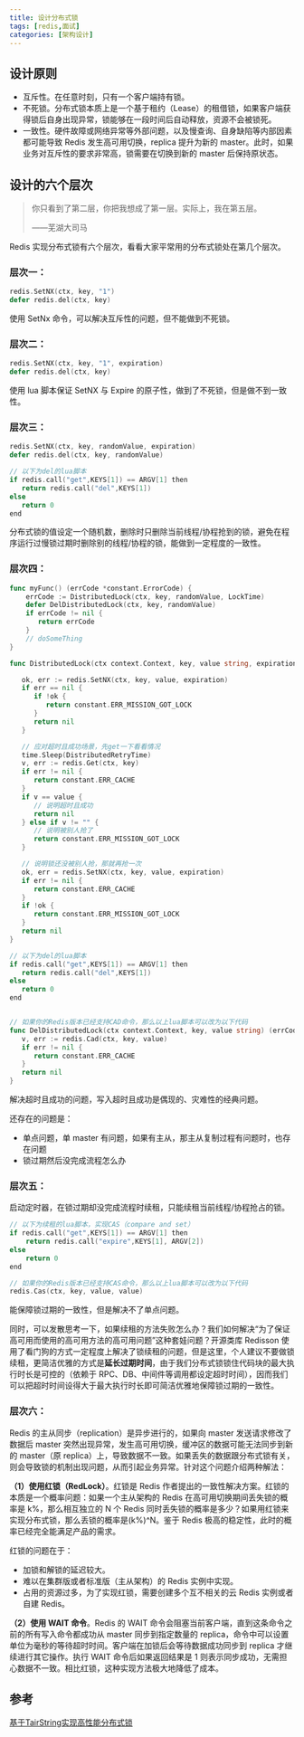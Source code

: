 ```yaml
---
title: 设计分布式锁
tags: [redis,面试]
categories: [架构设计] 
---
```


## **设计原则**

- 互斥性。在任意时刻，只有一个客户端持有锁。
- 不死锁。分布式锁本质上是一个基于租约（Lease）的租借锁，如果客户端获得锁后自身出现异常，锁能够在一段时间后自动释放，资源不会被锁死。
- 一致性。硬件故障或网络异常等外部问题，以及慢查询、自身缺陷等内部因素都可能导致 Redis 发生高可用切换，replica 提升为新的 master。此时，如果业务对互斥性的要求非常高，锁需要在切换到新的 master 后保持原状态。

## 设计的六个层次

> 你只看到了第二层，你把我想成了第一层。实际上，我在第五层。
>
> ——芜湖大司马

Redis 实现分布式锁有六个层次，看看大家平常用的分布式锁处在第几个层次。

### **层次一：**

```go
redis.SetNX(ctx, key, "1")
defer redis.del(ctx, key)
```

使用 SetNx 命令，可以解决互斥性的问题，但不能做到不死锁。

### **层次二：**

```go
redis.SetNX(ctx, key, "1", expiration)
defer redis.del(ctx, key)
```

使用 lua 脚本保证 SetNX 与 Expire 的原子性，做到了不死锁，但是做不到一致性。

### **层次三：**

```go
redis.SetNX(ctx, key, randomValue, expiration)
defer redis.del(ctx, key, randomValue)

// 以下为del的lua脚本
if redis.call("get",KEYS[1]) == ARGV[1] then
   return redis.call("del",KEYS[1])
else
   return 0
end
```

分布式锁的值设定一个随机数，删除时只删除当前线程/协程抢到的锁，避免在程序运行过慢锁过期时删除别的线程/协程的锁，能做到一定程度的一致性。

### **层次四：**

```go
func myFunc() (errCode *constant.ErrorCode) {
    errCode := DistributedLock(ctx, key, randomValue, LockTime)
    defer DelDistributedLock(ctx, key, randomValue)
    if errCode != nil {
       return errCode
    }
    // doSomeThing
}

func DistributedLock(ctx context.Context, key, value string, expiration time.Duration) (errCode *constant.ErrorCode) {

   ok, err := redis.SetNX(ctx, key, value, expiration)
   if err == nil {
      if !ok {
         return constant.ERR_MISSION_GOT_LOCK
      }
      return nil
   }

   // 应对超时且成功场景，先get一下看看情况
   time.Sleep(DistributedRetryTime)
   v, err := redis.Get(ctx, key)
   if err != nil {
      return constant.ERR_CACHE
   }
   if v == value {
      // 说明超时且成功
      return nil
   } else if v != "" {
      // 说明被别人抢了
      return constant.ERR_MISSION_GOT_LOCK
   }

   // 说明锁还没被别人抢，那就再抢一次
   ok, err = redis.SetNX(ctx, key, value, expiration)
   if err != nil {
      return constant.ERR_CACHE
   }
   if !ok {
      return constant.ERR_MISSION_GOT_LOCK
   }
   return nil
}

// 以下为del的lua脚本
if redis.call("get",KEYS[1]) == ARGV[1] then
   return redis.call("del",KEYS[1])
else
   return 0
end


// 如果你的Redis版本已经支持CAD命令，那么以上lua脚本可以改为以下代码
func DelDistributedLock(ctx context.Context, key, value string) (errCode *constant.ErrorCode) {
   v, err := redis.Cad(ctx, key, value)
   if err != nil {
      return constant.ERR_CACHE
   }
   return nil
}
```

解决超时且成功的问题，写入超时且成功是偶现的、灾难性的经典问题。

还存在的问题是：

- 单点问题，单 master 有问题，如果有主从，那主从复制过程有问题时，也存在问题
- 锁过期然后没完成流程怎么办

### **层次五：**

启动定时器，在锁过期却没完成流程时续租，只能续租当前线程/协程抢占的锁。

```go
// 以下为续租的lua脚本，实现CAS（compare and set）
if redis.call("get",KEYS[1]) == ARGV[1] then
    return redis.call("expire",KEYS[1], ARGV[2])
else
    return 0
end

// 如果你的Redis版本已经支持CAS命令，那么以上lua脚本可以改为以下代码
redis.Cas(ctx, key, value, value)
```

能保障锁过期的一致性，但是解决不了单点问题。

同时，可以发散思考一下，如果续租的方法失败怎么办？我们如何解决“为了保证高可用而使用的高可用方法的高可用问题”这种套娃问题？开源类库 Redisson 使用了看门狗的方式一定程度上解决了锁续租的问题，但是这里，个人建议不要做锁续租，更简洁优雅的方式是**延长过期时间**，由于我们分布式锁锁住代码块的最大执行时长是可控的（依赖于 RPC、DB、中间件等调用都设定超时时间），因而我们可以把超时时间设得大于最大执行时长即可简洁优雅地保障锁过期的一致性。

### **层次六：**

Redis 的主从同步（replication）是异步进行的，如果向 master 发送请求修改了数据后 master 突然出现异常，发生高可用切换，缓冲区的数据可能无法同步到新的 master（原 replica）上，导致数据不一致。如果丢失的数据跟分布式锁有关，则会导致锁的机制出现问题，从而引起业务异常。针对这个问题介绍两种解法：

**（1）使用红锁（RedLock）**。红锁是 Redis 作者提出的一致性解决方案。红锁的本质是一个概率问题：如果一个主从架构的 Redis 在高可用切换期间丢失锁的概率是 k%，那么相互独立的 N 个 Redis 同时丢失锁的概率是多少？如果用红锁来实现分布式锁，那么丢锁的概率是(k%)^N。鉴于 Redis 极高的稳定性，此时的概率已经完全能满足产品的需求。

红锁的问题在于：

- 加锁和解锁的延迟较大。
- 难以在集群版或者标准版（主从架构）的 Redis 实例中实现。
- 占用的资源过多，为了实现红锁，需要创建多个互不相关的云 Redis 实例或者自建 Redis。

**（2）使用 WAIT 命令**。Redis 的 WAIT 命令会阻塞当前客户端，直到这条命令之前的所有写入命令都成功从 master 同步到指定数量的 replica，命令中可以设置单位为毫秒的等待超时时间。客户端在加锁后会等待数据成功同步到 replica 才继续进行其它操作。执行 WAIT 命令后如果返回结果是 1 则表示同步成功，无需担心数据不一致。相比红锁，这种实现方法极大地降低了成本。

## 参考
[基于TairString实现高性能分布式锁](https://help.aliyun.com/document_detail/146758.html)